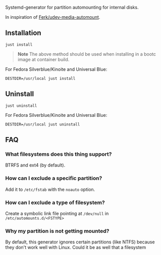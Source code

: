 Systemd-generator for partition automounting for internal disks.

In inspiration of [Ferk/udev-media-automount](https://github.com/Ferk/udev-media-automount).

## Installation

```shell
just install
```

> **Note**
> The above method should be used when installing in a bootc image
> at container build.

For Fedora Silverblue/Kinoite and Universal Blue:

```shell
DESTDIR=/usr/local just install
```

## Uninstall

```shell
just uninstall
```

For Fedora Silverblue/Kinoite and Universal Blue:

```shell
DESTDIR=/usr/local just uninstall
```

## FAQ

### What filesystems does this thing support?

BTRFS and ext4 (by default).

### How can I exclude a specific partition?

Add it to `/etc/fstab` with the `noauto` option.

### How can I exclude a type of filesystem?

Create a symbolic link file pointing at `/dev/null` in `/etc/automounts.d/<FSTYPE>`

### Why my partition is not getting mounted?

By default, this generator ignores certain partitions (like NTFS) because
they don't work well with Linux.
Could it be as well that a filesystem